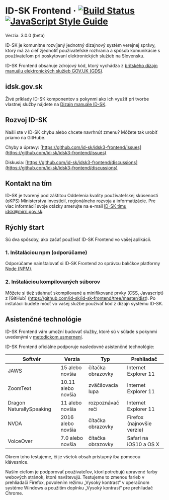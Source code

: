 ID-SK Frontend ·
[![Build Status](https://github.com/alphagov/govuk-frontend/workflows/Tests/badge.svg)](https://github.com/alphagov/govuk-frontend/actions?query=workflow%3ATests+branch%3Amain)
[![JavaScript Style Guide](https://img.shields.io/badge/code_style-standard-brightgreen.svg)](https://standardjs.com)
=====================
Verzia: 3.0.0 (beta)

ID-SK je komunitne rozvíjaný jednotný dizajnový systém verejnej správy, ktorý má za cieľ zjednotiť používateľské rozhrania a spôsob komunikácie s používateľom pri poskytovaní elektronických služieb na Slovensku.

ID-SK Frontend obsahuje zdrojový kód, ktorý vychádza z [britského dizajn manuálu elektronických služieb GOV.UK (GDS)](https://design-system.service.gov.uk/).

## idsk.gov.sk
Živé príklady ID-SK komponentov s pokynmi ako ich využiť pri tvorbe vlastnej služby nájdete na [Dizajn manuále ID-SK](https://idsk.gov.sk/).

## Rozvoj ID-SK
 Našli ste v ID-SK chybu alebo chcete navrhnúť zmenu? Môžete tak urobiť priamo na GitHube.

 Chyby a úpravy: [https://github.com/id-sk/idsk3-frontend/issues](https://github.com/id-sk/idsk3-frontend/issues)

 Diskusia: [https://github.com/id-sk/idsk3-frontend/discussions](https://github.com/id-sk/idsk3-frontend/discussions)

## Kontakt na tím
ID-SK je tvorený pod záštitou Oddelenia kvality používateľskej skúsenosti (oKPS) Ministerstva investícií, regionálneho rozvoja a informatizácie. Pre viac informácií svoje otázky smerujte na e-mail [ID-SK tímu idsk@mirri.gov.sk](mailto:idsk@mirri.gov.sk).


## Rýchly štart
Sú dva spôsoby, ako začať používať ID-SK Frontend vo vašej aplikácii.

### 1. Inštaláciou npm (odporúčame)
Odporúčame nainštalovať si ID-SK Frontend zo správcu balíčkov platformy [Node (NPM)](https://www.npmjs.com/package/@id-sk/frontend).

### 2. Inštaláciou kompilovaných súborov
Môžete si tiež stiahnuť skompilované a minifikované prvky (CSS, Javascript) z [GitHub] (https://github.com/id-sk/id-sk-frontend/tree/master/dist).
Po inštalácii budete môcť vo vašej službe používať kód z dizajn systému ID-SK.

## Asistenčné technológie
ID-SK Frontend vám umožní budovať služby, ktoré sú v súlade s pokynmi uvedenými v [metodickom usmernení](https://idsk2.gov.sk/uvod/metodika-ucd).

ID-SK Frontend oficiálne podporuje nasledovné asistenčné technológie:

| Softvér| Verzia| Typ| Prehliadač |
|--|--|--|--|
| JAWS | 15 alebo novšia | čítačka obrazovky | Internet Explorer 11 |
| ZoomText | 10.11 alebo novšia | zväčšovacia lupa | Internet Explorer 11 |
| Dragon NaturallySpeaking | 11 alebo novšia | rozpoznávač reči | Internet Explorer 11 |
| NVDA | 2016 alebo novšia | čítačka obrazovky | Firefox (najnovšie verzie) |
| VoiceOver | 7.0 alebo novšia | čítačka obrazovky | Safari na iOS10 a OS X |

Okrem toho testujeme, či je všetok obsah prístupný iba pomocou klávesnice.

Naším cieľom je podporovať používateľov, ktorí potrebujú upravené farby webových stránok, ktoré navštevujú. Testujeme to zmenou farieb v prehliadači Firefox, povolením režimu „Vysoký kontrast“ v operačnom systéme Windows a použitím doplnku „Vysoký kontrast“ pre prehliadač Chrome. 
